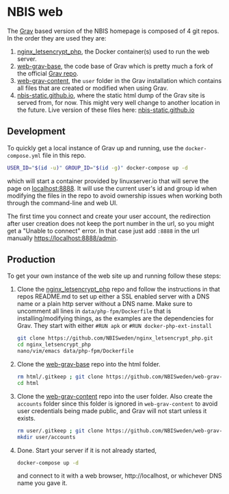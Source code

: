 # NBIS web

The [Grav](https://getgrav.org/) based version of the NBIS homepage is composed of 4 git repos. In the order they are used they are:

1. [nginx_letsencrypt_php](https://github.com/NBISweden/nginx_letsencrypt_php), the Docker container(s) used to run the web server.
1. [web-grav-base](https://github.com/NBISweden/web-grav-base), the code base of Grav which is pretty much a fork of the official [Grav repo](https://github.com/getgrav/grav). 
1. [web-grav-content](https://github.com/NBISweden/web-grav-content), the `user` folder in the Grav installation which contains all files that are created or modified when using Grav.
1. [nbis-static.github.io](https://github.com/nbis-static/nbis-static.github.io), where the static html dump of the Grav site is served from, for now. This might very well change to another location in the future. Live version of these files here: [nbis-static.github.io](https://nbis-static.github.io/)


## Development
To quickly get a local instance of Grav up and running, use the `docker-compose.yml` file in this repo.
```bash
USER_ID="$(id -u)" GROUP_ID="$(id -g)" docker-compose up -d
```

which will start a container provided by linuxserver.io that will serve the page on [localhost:8888](http://localhost:8888). It will use the current user's id and group id when modifying the files in the repo to avoid ownership issues when working both through the command-line and web UI.

The first time you connect and create your user account, the redirection after user creation does not keep the port number in the url, so you might get a "Unable to connect" error. In that case just add `:8888` in the url manually [https://localhost:8888/admin](https://localhost:8888/admin).


## Production

To get your own instance of the web site up and running follow these steps:

1. Clone the [nginx_letsencrypt_php](https://github.com/NBISweden/nginx_letsencrypt_php) repo and follow the instructions in that repos README.md to set up either a SSL enabled server with a DNS name or a plain http server without a DNS name. Make sure to uncomment all lines in `data/php-fpm/Dockerfile` that is installing/modifying things, as the examples are the dependencies for Grav. They start with either `#RUN apk` or `#RUN docker-php-ext-install`
    ```bash
    git clone https://github.com/NBISweden/nginx_letsencrypt_php.git
    cd nginx_letsencrypt_php
    nano/vim/emacs data/php-fpm/Dockerfile
    ```

1. Clone the [web-grav-base](https://github.com/NBISweden/web-grav-base) repo into the html folder.
    ```bash
    rm html/.gitkeep ; git clone https://github.com/NBISweden/web-grav-base.git html
    cd html
    ````
    
1. Clone the [web-grav-content](https://github.com/NBISweden/web-grav-content) repo into the user folder. Also create the `accounts` folder since this folder is ignored in `web-grav-content` to avoid user credentials being made public, and Grav will not start unless it exists.
   ```bash
   rm user/.gitkeep ; git clone https://github.com/NBISweden/web-grav-content.git user
   mkdir user/accounts
   ```
   
1. Done. Start your server if it is not already started,
   ```bash
   docker-compose up -d
   ```
    and connect to it with a web browser, http://localhost, or whichever DNS name you gave it.
